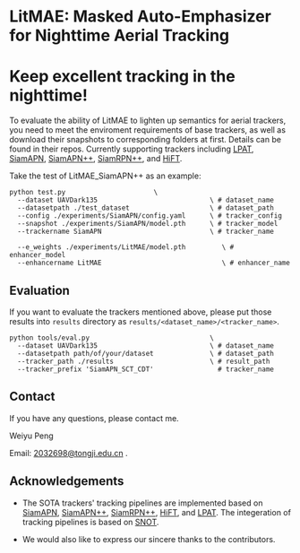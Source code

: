 # LitMAE: Masked Auto-Emphasizer for Nighttime Aerial Tracking

# Keep excellent tracking in the nighttime!

To evaluate the ability of LitMAE to lighten up semantics for aerial trackers, you need to meet the enviroment requirements of base trackers, as well as download their snapshots to corresponding folders at first. Details can be found in their repos. Currently supporting trackers including [LPAT](https://github.com/vision4robotics/LPAT), [SiamAPN](https://github.com/vision4robotics/SiamAPN), [SiamAPN++](https://github.com/vision4robotics/SiamAPN), [SiamRPN++](https://github.com/STVIR/pysot), and [HiFT](https://github.com/vision4robotics/HiFT).

Take the test of LitMAE_SiamAPN++ as an example:

```
python test.py                      \
  --dataset UAVDark135                            \ # dataset_name
  --datasetpath ./test_dataset                    \ # dataset_path
  --config ./experiments/SiamAPN/config.yaml      \ # tracker_config
  --snapshot ./experiments/SiamAPN/model.pth      \ # tracker_model
  --trackername SiamAPN                           \ # tracker_name

  --e_weights ./experiments/LitMAE/model.pth         \ # enhancer_model
  --enhancername LitMAE                              \ # enhancer_name

```

## Evaluation 

If you want to evaluate the trackers mentioned above, please put those results into `results` directory as `results/<dataset_name>/<tracker_name>`.

```
python tools/eval.py                              \
  --dataset UAVDark135                            \ # dataset_name
  --datasetpath path/of/your/dataset              \ # dataset_path
  --tracker_path ./results                        \ # result_path
  --tracker_prefix 'SiamAPN_SCT_CDT'                # tracker_name
```

## Contact

If you have any questions, please contact me.

Weiyu Peng

Email: 2032698@tongji.edu.cn .

## Acknowledgements
- The SOTA trackers' tracking pipelines are implemented based on [SiamAPN](https://github.com/vision4robotics/SiamAPN), [SiamAPN++](https://github.com/vision4robotics/SiamAPN), [SiamRPN++](https://github.com/STVIR/pysot), [HiFT](https://github.com/vision4robotics/HiFT), and [LPAT](https://github.com/vision4robotics/LPAT). The integeration of tracking pipelines is based on [SNOT](https://github.com/vision4robotics/SiameseTracking4UAV).

- We would also like to express our sincere thanks to the contributors.
